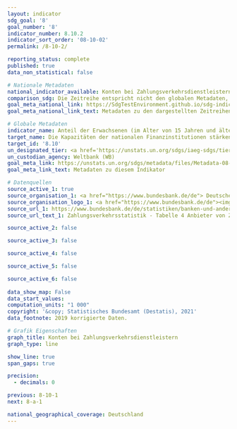 ```yaml
---
layout: indicator    
sdg_goal: '8'    
goal_number: '8'    
indicator_number: 8.10.2    
indicator_sort_order: '08-10-02'    
permalink: /8-10-2/    

reporting_status: complete    
published: true    
data_non_statistical: false    

# Nationale Metadaten    
national_indicator_available: Konten bei Zahlungsverkehrsdienstleistern    
comparison_sdg: Die Zeitreihe entspricht nicht den globalen Metadaten, bietet aber zusätzliche Informationen.    
goal_meta_national_link: https://SdgTestEnvironment.github.io/sdg-indicators/public/MetaDe/8.10.2.pdf    
goal_meta_national_link_text: Metadaten zu den dargestellten Zeitreihen    

# Globale Metadaten    
indicator_name: Anteil der Erwachsenen (im Alter von 15 Jahren und älter) mit einem Konto bei einer Bank oder einem anderen Finanzinstitut oder einem Anbieter mobiler Gelddienstleistungen    
target_name: Die Kapazitäten der nationalen Finanzinstitutionen stärken, um den Zugang zu Bank-, Versicherungs- und Finanzdienstleistungen für alle zu begünstigen und zu erweitern    
target_id: '8.10'    
un_designated_tier: <a href='https://unstats.un.org/sdgs/iaeg-sdgs/tier-classification/' title='Klicken Sie hier um weitere Informationen zur UN-Tier-Klassifikation zu erhalten.'  target='_blank'>Tier I</a>    
un_custodian_agency: Weltbank (WB)    
goal_meta_link: https://unstats.un.org/sdgs/metadata/files/Metadata-08-10-02.pdf    
goal_meta_link_text: Metadaten zu diesem Indikator        

# Datenquellen
source_active_1: true
source_organisation_1: <a href="https://www.bundesbank.de/de"> Deutsche Bundesbank </a>
source_organisation_logo_1: <a href="https://www.bundesbank.de/de"><img src="https://g205sdgs.github.io/sdg-indicators/public/OrgImgDe/bundesbank.png" alt="Logo bundesbank" style="height:60px; width:148px"/></a>
source_url_1: https://www.bundesbank.de/de/statistiken/banken-und-andere-finanzielle-unternehmen/zahlungsverkehr/zahlungsverkehrs-und-wertpapierabwicklungsstatistiken-804046
source_url_text_1: Zahlungsverkehrsstatistik - Tabelle 4 Anbieter von Zahlungsverkehrsdienstleistungen für Nicht-Zahlungsdienstleister

source_active_2: false

source_active_3: false

source_active_4: false

source_active_5: false

source_active_6: false
    
data_show_map: False    
data_start_values:     
computation_units: "1 000"    
copyright: '&copy; Statistisches Bundesamt (Destatis), 2021'    
data_footnote: 2019 korrigierte Daten.    

# Grafik Eigenschaften    
graph_title: Konten bei Zahlungsverkehrsdienstleistern    
graph_type: line    

show_line: true
span_gaps: true

precision:
  - decimals: 0    

previous: 8-10-1    
next: 8-a-1    

national_geographical_coverage: Deutschland    
---
```


<span></span>